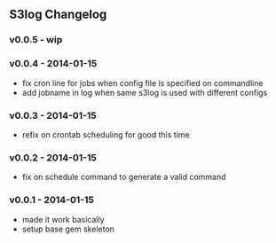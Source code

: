 S3log Changelog
-------------------

### v0.0.5 - wip

### v0.0.4 - 2014-01-15

* fix cron line for jobs when config file is specified on commandline
* add jobname in log when same s3log is used with different configs

### v0.0.3 - 2014-01-15

* refix on crontab scheduling for good this time

### v0.0.2 - 2014-01-15

* fix on schedule command to generate a valid command

### v0.0.1 - 2014-01-15

* made it work basically
* setup base gem skeleton

